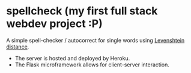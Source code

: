 # spellcheck (my first full stack webdev project :P)

A simple spell-checker / autocorrect for single words using [Levenshtein distance](https://en.wikipedia.org/wiki/Levenshtein_distance).

- The server is hosted and deployed by Heroku.
- The Flask microframework allows for client-server interaction.
